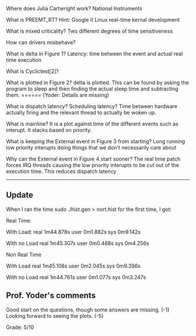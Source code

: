 Where does Julia Cartwright work?
National Instruments

What is PREEMT_RT? Hint: Google it
Linux real-time kernal development

What is mixed criticality?
Two different degrees of time sensitiveness

How can drivers misbehave?


What is delta in Figure 1?
Latency: time between the event and actual real time execution 

What is Cyclictest[2]?


What is plotted in Figure 2?
delta is plotted. This can be found by asking the program to sleep 
and then finding the actual sleep time and subtracting them.
====== (Yoder:  Details are missing)

What is dispatch latency? Scheduling latency?
Time between hardware actually firing and the relevant thread to actually be woken up.

What is mainline?
It is a plot against time of the different events such as interupt. It stacks based on priority.

What is keeping the External event in Figure 3 from starting?
Long running low priority interupts doing things that we don't necessarily care about

Why can the External event in Figure 4 start sooner?
The real time patch forces IRQ threads causing the low priority interupts to be cut out of the execution time.
This reduces dispatch latency

-------------------------------------
Update
-------------------------------------
When I ran the time sudo ./hist.gen > nort.hist for the first time, I got:

Real Time:

With Load:
real    1m44.878s
user    0m1.882s
sys     0m9.142s

With no Load
real    1m45.307s
user    0m0.488s
sys     0m4.256s

Non Real Time

With Load
real    1m45.108s
user    0m2.045s
sys     0m9.396s

With no Load
real    1m44.761s
user    0m1.077s
sys     0m3.247s


## Prof. Yoder's comments
Good start on the questions, though some answers are missing.  (-1)
Looking forward to seeing the plots. (-5)

Grade:  5/10
